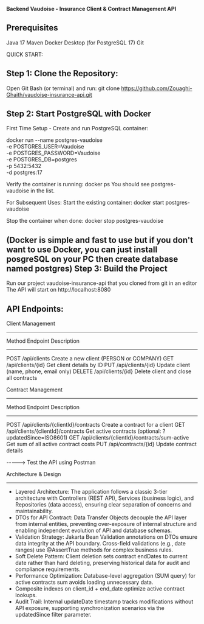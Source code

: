 **Backend Vaudoise - Insurance Client & Contract Management API**



Prerequisites
-------------
Java 17
Maven 
Docker Desktop (for PostgreSQL 17)
Git

QUICK START:

Step 1: Clone the Repository:
-------------------------------
Open Git Bash (or terminal) and run:
git clone https://github.com/Zouaghi-Ghaith/vaudoise-insurance-api.git

Step 2: Start PostgreSQL with Docker
-------------------------------------
First Time Setup - Create and run PostgreSQL container:

docker run --name postgres-vaudoise \
  -e POSTGRES_USER=Vaudoise \
  -e POSTGRES_PASSWORD=Vaudoise \
  -e POSTGRES_DB=postgres \
  -p 5432:5432 \
  -d postgres:17

Verify the container is running:
docker ps
You should see postgres-vaudoise in the list.


For Subsequent Uses:
Start the existing container:
docker start postgres-vaudoise

Stop the container when done:
docker stop postgres-vaudoise

(Docker is simple  and fast to use but if you don't want to use Docker, you can just install posgreSQL on your PC then create database named postgres)
Step 3: Build the Project
-------------------------
Run our project vaudoise-insurance-api that you cloned from git in an editor 
The API will start on http://localhost:8080

API Endpoints:
--------------

Client Management
*****************
Method                    Endpoint                                            Description 
------                    -------------------------------------------         ------------------------------------------------------
POST                      /api/clients                                        Create a new client (PERSON or COMPANY)
GET                       /api/clients/{id}                                   Get client details by ID
PUT                       /api/clients/{id}                                   Update client (name, phone, email only)
DELETE                    /api/clients/{id}                                   Delete client and close all contracts





Contract Management
*******************
Method                    Endpoint                                            Description 
------                    -------------------------------------------         ------------------------------------------------------
POST                      /api/clients/{clientId}/contracts                   Create a contract for a client
GET                       /api/clients/{clientId}/contracts                   Get active contracts (optional: ?updatedSince=ISO8601)
GET                       /api/clients/{clientId}/contracts/sum-active        Get sum of all active contract costs
PUT                       /api/contracts/{id}                                 Update contract details



-----> Test the API using Postman


Architecture & Design 
**********************************
* Layered Architecture: The application follows a classic 3-tier architecture with Controllers (REST API), Services (business logic), 
and Repositories (data access), ensuring clear separation of concerns and maintainability.
* DTOs for API Contract: Data Transfer Objects decouple the API layer from internal entities, preventing over-exposure of internal
structure and enabling independent evolution of API and database schemas.
* Validation Strategy: Jakarta Bean Validation annotations on DTOs ensure data integrity at the API boundary. Cross-field 
validations (e.g., date ranges) use @AssertTrue methods for complex business rules.
* Soft Delete Pattern: Client deletion sets contract endDates to current date rather than hard deleting, preserving historical 
data for audit and compliance requirements.
* Performance Optimization: Database-level aggregation (SUM query) for active contracts sum avoids loading unnecessary data. 
* Composite indexes on client_id + end_date optimize active contract lookups.
* Audit Trail: Internal updateDate timestamp tracks modifications without API exposure, supporting synchronization 
scenarios via the updatedSince filter parameter.



